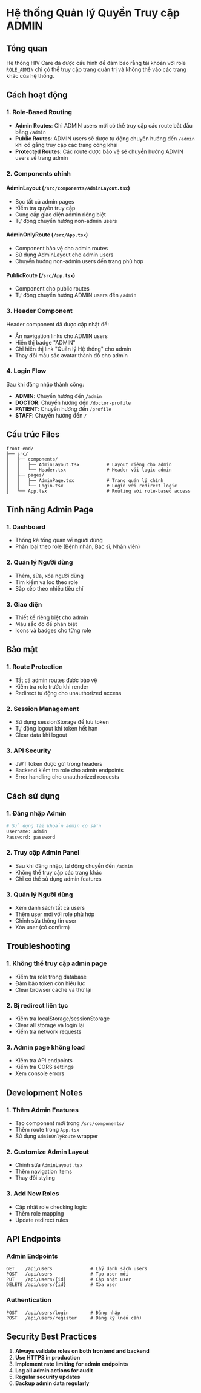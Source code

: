 # Hệ thống Quản lý Quyền Truy cập ADMIN

## Tổng quan

Hệ thống HIV Care đã được cấu hình để đảm bảo rằng tài khoản với role `ROLE_ADMIN` chỉ có thể truy cập trang quản trị và không thể vào các trang khác của hệ thống.

## Cách hoạt động

### 1. Role-Based Routing

- **Admin Routes**: Chỉ ADMIN users mới có thể truy cập các route bắt đầu bằng `/admin`
- **Public Routes**: ADMIN users sẽ được tự động chuyển hướng đến `/admin` khi cố gắng truy cập các trang công khai
- **Protected Routes**: Các route được bảo vệ sẽ chuyển hướng ADMIN users về trang admin

### 2. Components chính

#### AdminLayout (`/src/components/AdminLayout.tsx`)
- Bọc tất cả admin pages
- Kiểm tra quyền truy cập
- Cung cấp giao diện admin riêng biệt
- Tự động chuyển hướng non-admin users

#### AdminOnlyRoute (`/src/App.tsx`)
- Component bảo vệ cho admin routes
- Sử dụng AdminLayout cho admin users
- Chuyển hướng non-admin users đến trang phù hợp

#### PublicRoute (`/src/App.tsx`)
- Component cho public routes
- Tự động chuyển hướng ADMIN users đến `/admin`

### 3. Header Component

Header component đã được cập nhật để:
- Ẩn navigation links cho ADMIN users
- Hiển thị badge "ADMIN" 
- Chỉ hiển thị link "Quản lý Hệ thống" cho admin
- Thay đổi màu sắc avatar thành đỏ cho admin

### 4. Login Flow

Sau khi đăng nhập thành công:
- **ADMIN**: Chuyển hướng đến `/admin`
- **DOCTOR**: Chuyển hướng đến `/doctor-profile`
- **PATIENT**: Chuyển hướng đến `/profile`
- **STAFF**: Chuyển hướng đến `/`

## Cấu trúc Files

```
front-end/
├── src/
│   ├── components/
│   │   ├── AdminLayout.tsx          # Layout riêng cho admin
│   │   └── Header.tsx               # Header với logic admin
│   ├── pages/
│   │   ├── AdminPage.tsx            # Trang quản lý chính
│   │   └── Login.tsx                # Login với redirect logic
│   └── App.tsx                      # Routing với role-based access
```

## Tính năng Admin Page

### 1. Dashboard
- Thống kê tổng quan về người dùng
- Phân loại theo role (Bệnh nhân, Bác sĩ, Nhân viên)

### 2. Quản lý Người dùng
- Thêm, sửa, xóa người dùng
- Tìm kiếm và lọc theo role
- Sắp xếp theo nhiều tiêu chí

### 3. Giao diện
- Thiết kế riêng biệt cho admin
- Màu sắc đỏ để phân biệt
- Icons và badges cho từng role

## Bảo mật

### 1. Route Protection
- Tất cả admin routes được bảo vệ
- Kiểm tra role trước khi render
- Redirect tự động cho unauthorized access

### 2. Session Management
- Sử dụng sessionStorage để lưu token
- Tự động logout khi token hết hạn
- Clear data khi logout

### 3. API Security
- JWT token được gửi trong headers
- Backend kiểm tra role cho admin endpoints
- Error handling cho unauthorized requests

## Cách sử dụng

### 1. Đăng nhập Admin
```bash
# Sử dụng tài khoản admin có sẵn
Username: admin
Password: password
```

### 2. Truy cập Admin Panel
- Sau khi đăng nhập, tự động chuyển đến `/admin`
- Không thể truy cập các trang khác
- Chỉ có thể sử dụng admin features

### 3. Quản lý Người dùng
- Xem danh sách tất cả users
- Thêm user mới với role phù hợp
- Chỉnh sửa thông tin user
- Xóa user (có confirm)

## Troubleshooting

### 1. Không thể truy cập admin page
- Kiểm tra role trong database
- Đảm bảo token còn hiệu lực
- Clear browser cache và thử lại

### 2. Bị redirect liên tục
- Kiểm tra localStorage/sessionStorage
- Clear all storage và login lại
- Kiểm tra network requests

### 3. Admin page không load
- Kiểm tra API endpoints
- Kiểm tra CORS settings
- Xem console errors

## Development Notes

### 1. Thêm Admin Features
- Tạo component mới trong `/src/components/`
- Thêm route trong `App.tsx`
- Sử dụng `AdminOnlyRoute` wrapper

### 2. Customize Admin Layout
- Chỉnh sửa `AdminLayout.tsx`
- Thêm navigation items
- Thay đổi styling

### 3. Add New Roles
- Cập nhật role checking logic
- Thêm role mapping
- Update redirect rules

## API Endpoints

### Admin Endpoints
```
GET    /api/users              # Lấy danh sách users
POST   /api/users              # Tạo user mới
PUT    /api/users/{id}         # Cập nhật user
DELETE /api/users/{id}         # Xóa user
```

### Authentication
```
POST   /api/users/login        # Đăng nhập
POST   /api/users/register     # Đăng ký (nếu cần)
```

## Security Best Practices

1. **Always validate roles on both frontend and backend**
2. **Use HTTPS in production**
3. **Implement rate limiting for admin endpoints**
4. **Log all admin actions for audit**
5. **Regular security updates**
6. **Backup admin data regularly** 